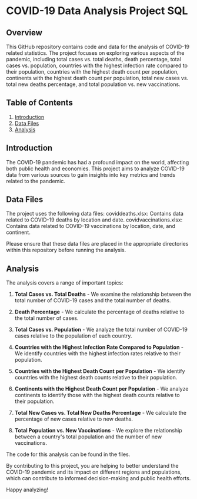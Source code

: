 # COVID-19 Data Analysis Project SQL

## Overview

This GitHub repository contains code and data for the analysis of COVID-19 related statistics. The project focuses on exploring various aspects of the pandemic, including total cases vs. total deaths, death percentage, total cases vs. population, countries with the highest infection rate compared to their population, countries with the highest death count per population, continents with the highest death count per population, total new cases vs. total new deaths percentage, and total population vs. new vaccinations.

## Table of Contents

1. [Introduction](#introduction)
2. [Data Files](#data-files)
3. [Analysis](#analysis)

## Introduction

The COVID-19 pandemic has had a profound impact on the world, affecting both public health and economies. This project aims to analyze COVID-19 data from various sources to gain insights into key metrics and trends related to the pandemic.

## Data Files

The project uses the following data files:
coviddeaths.xlsx: Contains data related to COVID-19 deaths by location and date.
covidvaccinations.xlsx: Contains data related to COVID-19 vaccinations by location, date, and continent.

Please ensure that these data files are placed in the appropriate directories within this repository before running the analysis.

## Analysis

The analysis covers a range of important topics:

1. **Total Cases vs. Total Deaths** - We examine the relationship between the total number of COVID-19 cases and the total number of deaths.

2. **Death Percentage** - We calculate the percentage of deaths relative to the total number of cases.

3. **Total Cases vs. Population** - We analyze the total number of COVID-19 cases relative to the population of each country.

4. **Countries with the Highest Infection Rate Compared to Population** - We identify countries with the highest infection rates relative to their population.

5. **Countries with the Highest Death Count per Population** - We identify countries with the highest death counts relative to their population.

6. **Continents with the Highest Death Count per Population** - We analyze continents to identify those with the highest death counts relative to their population.

7. **Total New Cases vs. Total New Deaths Percentage** - We calculate the percentage of new cases relative to new deaths.

8. **Total Population vs. New Vaccinations** - We explore the relationship between a country's total population and the number of new vaccinations.

The code for this analysis can be found in the files.

By contributing to this project, you are helping to better understand the COVID-19 pandemic and its impact on different regions and populations, which can contribute to informed decision-making and public health efforts.

Happy analyzing!
